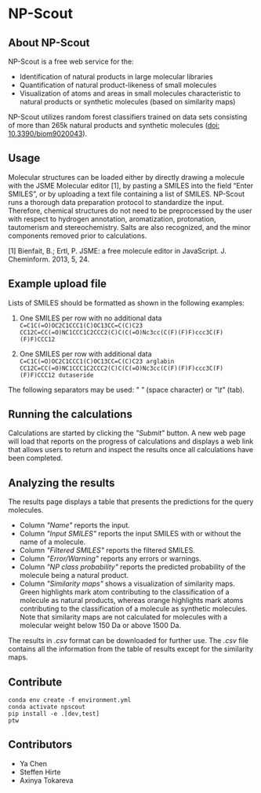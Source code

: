 # NP-Scout

## About NP-Scout

NP-Scout is a free web service for the:

* Identification of natural products in large molecular libraries
* Quantification of natural product-likeness of small molecules
* Visualization of atoms and areas in small molecules characteristic to natural products or synthetic molecules (based on similarity maps)

NP-Scout utilizes random forest classifiers trained on data sets consisting of more than 265k natural products and synthetic molecules ([doi: 10.3390/biom9020043](https://www.mdpi.com/2218-273X/9/2/43)).

## Usage

Molecular structures can be loaded either by directly drawing a molecule with the JSME Molecular editor [1], by pasting a SMILES into the field “Enter SMILES”, or by uploading a text file containing a list of SMILES. NP-Scout runs a thorough data preparation protocol to standardize the input. Therefore, chemical structures do not need to be preprocessed by the user with respect to hydrogen annotation, aromatization, protonation, tautomerism and stereochemistry. Salts are also recognized, and the minor components removed prior to calculations. 

[1] Bienfait, B.; Ertl, P. JSME: a free molecule editor in JavaScript. J. Cheminform. 2013, 5, 24. 
 
## Example upload file

Lists of SMILES should be formatted as shown in the following examples: 
1. One SMILES per row with no additional data 
<br /> ```C=C1C(=O)OC2C1CCC1(C)OC13CC=C(C)C23```
<br /> ```CC12C=CC(=O)NC1CCC1C2CCC2(C)C(C(=O)Nc3cc(C(F)(F)F)ccc3C(F)(F)F)CCC12```

2. One SMILES per row with additional data 
<br /> ```C=C1C(=O)OC2C1CCC1(C)OC13CC=C(C)C23 arglabin```
<br /> ```CC12C=CC(=O)NC1CCC1C2CCC2(C)C(C(=O)Nc3cc(C(F)(F)F)ccc3C(F)(F)F)CCC12 dutaseride```

The following separators may be used: *" "* (space character) or *"\t"* (tab). 

## Running the calculations

Calculations are started by clicking the *"Submit"* button. A new web page will load that reports on the progress of calculations and displays a web link that allows users to return and inspect the results once all calculations have been completed. 

## Analyzing the results

The results page displays a table that presents the predictions for the query molecules.

* Column *"Name"* reports the input.
* Column *"Input SMILES"* reports the input SMILES with or without the name of a molecule.
* Column *"Filtered SMILES"* reports the filtered SMILES.
* Column *"Error/Warning"* reports any errors or warnings.
* Column *"NP class probability"* reports the predicted probability of the molecule being a natural product.
* Column *"Similarity maps"* shows a visualization of similarity maps. Green highlights mark atom contributing to the classification of a molecule as natural products, whereas orange highlights mark atoms contributing to the classification of a molecule as synthetic molecules. Note that similarity maps are not calculated for molecules with a molecular weight below 150 Da or above 1500 Da.

The results in *.csv* format can be downloaded for further use. The *.csv* file contains all the information from the table of results except for the similarity maps.


## Contribute

```
conda env create -f environment.yml
conda activate npscout
pip install -e .[dev,test]
ptw
```

## Contributors

* Ya Chen
* Steffen Hirte
* Axinya Tokareva
